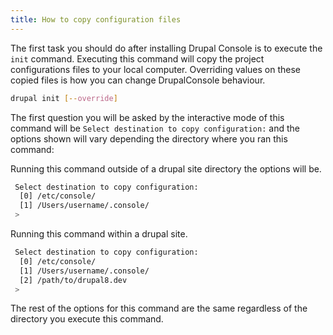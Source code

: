 ```yaml
---
title: How to copy configuration files
---
```


The first task you should do after installing Drupal Console is to execute the `init` command. Executing this command will copy the project configurations files to your local computer. Overriding values on these copied files is how you can change DrupalConsole behaviour.

```bash
drupal init [--override]
```

The first question you will be asked by the interactive mode of this command will be `Select destination to copy configuration:` and the options shown will vary depending the directory where you ran this command:  

Running this command outside of a drupal site directory the options will be.

```bash
 Select destination to copy configuration:
  [0] /etc/console/
  [1] /Users/username/.console/
 >
```

Running this command within a drupal site.

```bash
 Select destination to copy configuration:
  [0] /etc/console/
  [1] /Users/username/.console/
  [2] /path/to/drupal8.dev
 >
```

The rest of the options for this command are the same regardless of the directory you execute this command.
  
